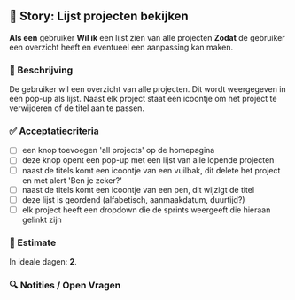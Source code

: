 ## 🧩 Story: Lijst projecten bekijken
**Als een** gebruiker
**Wil ik** een lijst zien van alle projecten
**Zodat** de gebruiker een overzicht heeft en eventueel een aanpassing kan maken.

### 📝 Beschrijving

De gebruiker wil een overzicht van alle projecten. Dit wordt weergegeven in een pop-up als lijst. Naast elk project staat een icoontje  om het project te verwijderen of de titel aan te passen.

### ✅ Acceptatiecriteria

* [ ] een knop toevoegen 'all projects' op de homepagina
* [ ] deze knop opent een pop-up met een lijst van alle lopende projecten
* [ ] naast de titels komt een icoontje van een vuilbak, dit delete het project en met alert 'Ben je zeker?'
* [ ] naast de titels komt een icoontje van een pen, dit wijzigt de titel
* [ ] deze lijst is geordend (alfabetisch, aanmaakdatum, duurtijd?)
* [ ] elk project heeft een dropdown die de sprints weergeeft die hieraan gelinkt zijn

### 🧮 Estimate
In ideale dagen: **2**.

### 🔍 Notities / Open Vragen

